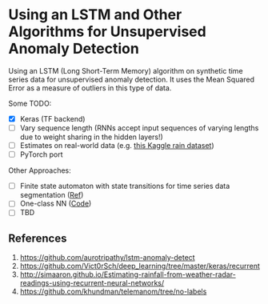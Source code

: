 # Using an LSTM and Other Algorithms for Unsupervised Anomaly Detection

Using an LSTM (Long Short-Term Memory) algorithm on synthetic time series data for unsupervised anomaly detection.  It uses the Mean Squared Error as a measure of outliers in this type of data. 

Some TODO:
- [x] Keras (TF backend)
- [ ] Vary sequence length (RNNs accept input sequences of varying lengths due to weight sharing in the hidden layers!)
- [ ] Estimates on real-world data (e.g. [this Kaggle rain dataset](https://www.kaggle.com/c/how-much-did-it-rain-ii/data))
- [ ] PyTorch port

Other Approaches:
- [ ] Finite state automaton with state transitions for time series data segmentation ([Ref](https://www.researchgate.net/publication/220204638_Learning_States_and_Rules_for_Detecting_Anomalies_in_Time_Series?_sg=wtAtrT6qNOh-plUIkp9zbG3ENZac6c7kXN_WJaNHgal02MbaRuNof8kSy8_uOg0rOLLIo8PhGQ))
- [ ] One-class NN ([Code](https://github.com/raghavchalapathy/oc-nn))
- [ ] TBD

## References

1.  https://github.com/aurotripathy/lstm-anomaly-detect
2.  https://github.com/Vict0rSch/deep_learning/tree/master/keras/recurrent
3.  http://simaaron.github.io/Estimating-rainfall-from-weather-radar-readings-using-recurrent-neural-networks/
4.  https://github.com/khundman/telemanom/tree/no-labels


